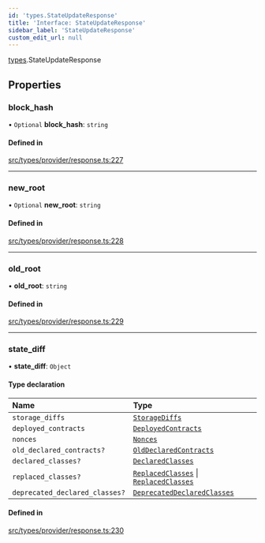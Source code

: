 ```yaml
---
id: 'types.StateUpdateResponse'
title: 'Interface: StateUpdateResponse'
sidebar_label: 'StateUpdateResponse'
custom_edit_url: null
---
```


[types](../namespaces/types.md).StateUpdateResponse

## Properties

### block_hash

• `Optional` **block_hash**: `string`

#### Defined in

[src/types/provider/response.ts:227](https://github.com/starknet-io/starknet.js/blob/v5.19.5/src/types/provider/response.ts#L227)

---

### new_root

• `Optional` **new_root**: `string`

#### Defined in

[src/types/provider/response.ts:228](https://github.com/starknet-io/starknet.js/blob/v5.19.5/src/types/provider/response.ts#L228)

---

### old_root

• **old_root**: `string`

#### Defined in

[src/types/provider/response.ts:229](https://github.com/starknet-io/starknet.js/blob/v5.19.5/src/types/provider/response.ts#L229)

---

### state_diff

• **state_diff**: `Object`

#### Type declaration

| Name                           | Type                                                                                                                                     |
| :----------------------------- | :--------------------------------------------------------------------------------------------------------------------------------------- |
| `storage_diffs`                | [`StorageDiffs`](../namespaces/types.RPC.md#storagediffs)                                                                                |
| `deployed_contracts`           | [`DeployedContracts`](../namespaces/types.Sequencer.md#deployedcontracts)                                                                |
| `nonces`                       | [`Nonces`](../namespaces/types.RPC.md#nonces)                                                                                            |
| `old_declared_contracts?`      | [`OldDeclaredContracts`](../namespaces/types.Sequencer.md#olddeclaredcontracts)                                                          |
| `declared_classes?`            | [`DeclaredClasses`](../namespaces/types.Sequencer.md#declaredclasses)                                                                    |
| `replaced_classes?`            | [`ReplacedClasses`](../namespaces/types.RPC.md#replacedclasses) \| [`ReplacedClasses`](../namespaces/types.Sequencer.md#replacedclasses) |
| `deprecated_declared_classes?` | [`DeprecatedDeclaredClasses`](../namespaces/types.RPC.md#deprecateddeclaredclasses)                                                      |

#### Defined in

[src/types/provider/response.ts:230](https://github.com/starknet-io/starknet.js/blob/v5.19.5/src/types/provider/response.ts#L230)
